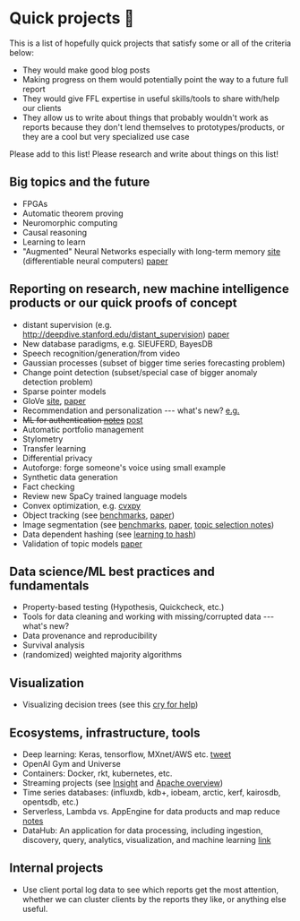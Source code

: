 # Quick projects :tada:

This is a list of hopefully quick projects that satisfy some or all of the
criteria below:

 - They would make good blog posts
 - Making progress on them would potentially point the way to a future full
   report
 - They would give FFL expertise in useful skills/tools to share with/help our
   clients
 - They allow us to write about things that probably wouldn't work as reports
   because they don't lend themselves to prototypes/products, or they are a
   cool but very specialized use case

Please add to this list! Please research and write about things on this list!

## Big topics and the future

 - FPGAs
 - Automatic theorem proving
 - Neuromorphic computing
 - Causal reasoning
 - Learning to learn
 - "Augmented" Neural Networks especially with long-term memory [site](https://deepmind.com/blog/differentiable-neural-computers/)
 (differentiable neural computers) [paper](http://www.nature.com/nature/journal/v538/n7626/full/nature20101.html)

## Reporting on research, new machine intelligence products or our quick proofs of concept

 - distant supervision (e.g. http://deepdive.stanford.edu/distant_supervision) [paper](https://web.stanford.edu/~jurafsky/mintz.pdf)
 - New database paradigms, e.g. SIEUFERD, BayesDB
 - Speech recognition/generation/from video
 - Gaussian processes (subset of bigger time series forecasting problem)
 - Change point detection (subset/special case of bigger anomaly detection
   problem)
 - Sparse pointer models
 - GloVe [site](http://nlp.stanford.edu/projects/glove/),
   [paper](http://nlp.stanford.edu/pubs/glove.pdf)
 - Recommendation and personalization --- what's new?
   [e.g.](https://aws.amazon.com/blogs/big-data/generating-recommendations-at-amazon-scale-with-apache-spark-and-amazon-dsstne/)
 - ~~ML for authentication [notes](/20161129-triage/authentication_with_ml.md)~~ [post](http://blog.fastforwardlabs.com/2017/02/27/mobile-authentication.html)
 - Automatic portfolio management
 - Stylometry
 - Transfer learning
 - Differential privacy
 - Autoforge: forge someone's voice using small example
 - Synthetic data generation
 - Fact checking
 - Review new SpaCy trained language models
 - Convex optimization, e.g. [cvxpy](http://www.cvxpy.org/en/latest/)
 - Object tracking (see [benchmarks](https://github.com/HakaseH/CF_benchmark_results), [paper](https://arxiv.org/abs/1604.01802))
 - Image segmentation (see [benchmarks](https://github.com/davidstutz/superpixel-benchmark), [paper](http://www.cs.toronto.edu/~yaojian/cvpr15.pdf), [topic selection notes](https://github.com/fastforwardlabs/techtree/blob/master/20170705-triage/image_segmentation.md))
 - Data dependent hashing (see [learning to hash](https://cs.nju.edu.cn/lwj/L2H.html))
 - Validation of topic models [paper](https://arxiv.org/abs/1706.05140)

## Data science/ML best practices and fundamentals

 - Property-based testing (Hypothesis, Quickcheck, etc.)
 - Tools for data cleaning and working with missing/corrupted data --- what's
   new?
 - Data provenance and reproducibility
 - Survival analysis
 - (randomized) weighted majority algorithms

## Visualization

 - Visualizing decision trees (see this [cry for
   help](https://twitter.com/amuellerml/status/801146947713306629))

## Ecosystems, infrastructure, tools

 - Deep learning: Keras, tensorflow, MXnet/AWS etc. [tweet](https://twitter.com/fchollet/status/765212287531495424)
 - OpenAI Gym and Universe
 - Containers: Docker, rkt, kubernetes, etc.
 - Streaming projects (see
   [Insight](http://xyz.insightdataengineering.com/blog/pipeline_map.html) and
   [Apache overview](https://databaseline.wordpress.com/2016/03/12/an-overview-of-apache-streaming-technologies/))
 - Time series databases: (influxdb, kdb+, iobeam, arctic, kerf, kairosdb,
   opentsdb, etc.)
 - Serverless, Lambda vs. AppEngine for data products and map reduce
   [notes](/20161129-triage/serveless_products.md)
 - DataHub: An application for data processing, including ingestion, discovery, query, analytics, visualization, and machine learning
   [link](https://datahub.csail.mit.edu/www/)
   
## Internal projects

 - Use client portal log data to see which reports get the most attention, whether we can cluster clients by the reports they like, or anything else useful.
